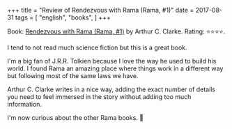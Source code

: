 +++
title = "Review of Rendezvous with Rama (Rama, #1)"
date = 2017-08-31
tags = [
    "english",
    "books",
]
+++

Book: [Rendezvous with Rama (Rama, #1)](https://www.goodreads.com/book/show/112537) by Arthur C. Clarke. Rating: ⭐️⭐️⭐️⭐️.

I tend to not read much science fiction but this is a great book.

I'm a big fan of J.R.R. Tolkien because I love the way he used to build his world. I found Rama an amazing place where things work in a different way but following most of the same laws we have.

Arthur C. Clarke writes in a nice way, adding the exact number of details you need to feel immersed in the story without adding too much information.

I'm now curious about the other Rama books. 😬

